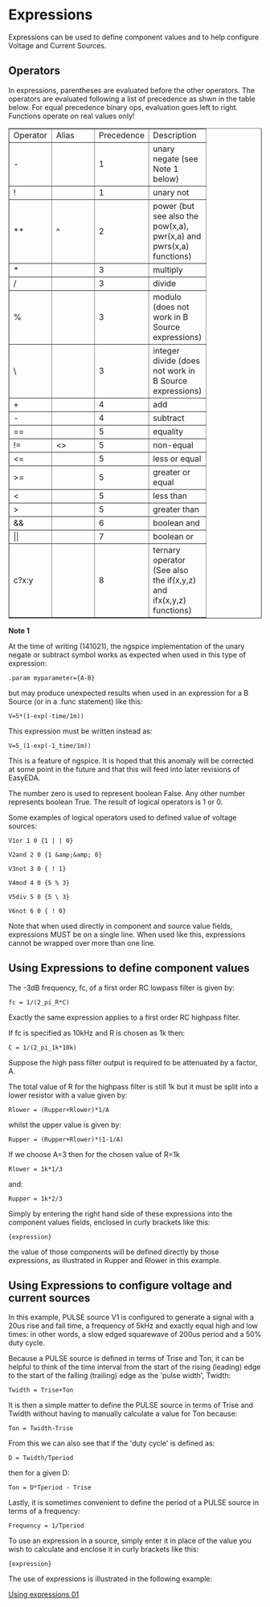 # Expressions

Expressions can be used to define component values and to help configure Voltage and Current Sources.

## Operators

In expressions, parentheses are evaluated before the other operators. The operators are evaluated following a list of precedence as shwn in the table below. For equal precedence binary ops, evaluation goes left to right. Functions operate on real values only!
<table border="1" cellspacing="0"><colgroup span="4" width="85"></colgroup><tbody><tr><td align="left">Operator</td><td align="left">Alias</td><td align="left">Precedence</td><td align="left">Description</td></tr><tr><td align="left">-</td><td align="left"></td><td align="left">1</td><td align="left">unary negate (see Note 1 below)</td></tr><tr><td align="left">!</td><td align="left"></td><td align="left">1</td><td align="left">unary not</td></tr><tr><td align="left">**</td><td align="left">^</td><td align="left">2</td><td align="left">power (but see also the pow(x,a), pwr(x,a) and pwrs(x,a) functions)</td></tr><tr><td align="left">*</td><td align="left"></td><td align="left">3</td><td align="left">multiply</td></tr><tr><td align="left">/</td><td align="left"></td><td align="left">3</td><td align="left">divide</td></tr><tr><td align="left">%</td><td align="left"></td><td align="left">3</td><td align="left">modulo (does not work in B Source expressions)</td></tr><tr><td align="left">\</td><td align="left"></td><td align="left">3</td><td align="left">integer divide (does not work in B Source expressions)</td></tr><tr><td align="left">+</td><td align="left"></td><td align="left">4</td><td align="left">add</td></tr><tr><td align="left">-</td><td align="left"></td><td align="left">4</td><td align="left">subtract</td></tr><tr><td align="left">==</td><td align="left"></td><td align="left">5</td><td align="left">equality</td></tr><tr><td align="left">!=</td><td align="left">&lt;&gt;</td><td align="left">5</td><td align="left">non-equal</td></tr><tr><td align="left">&lt;=</td><td align="left"></td><td align="left">5</td><td align="left">less or equal</td></tr><tr><td align="left">&gt;=</td><td align="left"></td><td align="left">5</td><td align="left">greater or equal</td></tr><tr><td align="left">&lt;</td><td align="left"></td><td align="left">5</td><td align="left">less than</td></tr><tr><td align="left">&gt;</td><td align="left"></td><td align="left">5</td><td align="left">greater than</td></tr><tr><td align="left">&amp;&amp;</td><td align="left"></td><td align="left">6</td><td align="left">boolean and</td></tr><tr><td align="left">||</td><td align="left"></td><td align="left">7</td><td align="left">boolean or</td></tr><tr><td align="left">c?x:y</td><td align="left"></td><td align="left">8</td><td align="left">ternary operator (See also the if(x,y,z) and ifx(x,y,z) functions)</td></tr></tbody></table>

**Note 1**

At the time of writing (141021), the ngspice implementation of the unary negate or subtract symbol works as expected when used in this type of expression:

	.param myparameter={A-B}

but may produce unexpected results when used in an expression for a B Source (or in a .func statement) like this:

	V=5*(1-exp(-time/1m))

This expression must be written instead as:

	V=5_(1-exp(-1_time/1m))

This is a feature of ngspice. It is hoped that this anomaly will be corrected at some point in the future and that this will feed into later revisions of EasyEDA.

The number zero is used to represent boolean False. Any other number represents boolean True. The result of logical operators is 1 or 0.

Some examples of logical operators used to defined value of voltage sources:

	V1or 1 0 {1 | | 0}
	
	V2and 2 0 {1 &amp;&amp; 0}
	
	V3not 3 0 { ! 1}
	
	V4mod 4 0 {5 % 3}
	
	V5div 5 0 {5 \ 3}
	
	V6not 6 0 { ! 0}

Note that when used directly in component and source value fields, expressions MUST be on a single line. When used like this, expressions cannot be wrapped over more than one line.

## Using Expressions to define component values

The -3dB frequency, fc, of a first order RC lowpass filter is given by:

	fc = 1/(2_pi_R*C)

Exactly the same expression applies to a first order RC highpass filter.

If fc is specified as 10kHz and R is chosen as 1k then:

	C = 1/(2_pi_1k*10k)

Suppose the high pass filter output is required to be attenuated by a factor, A.

The total value of R for the highpass filter is still 1k but it must be split into a lower resistor with a value given by:

	Rlower = (Rupper+Rlower)*1/A

whilst the upper value is given by:

	Rupper = (Rupper+Rlower)*(1-1/A)

If we choose A=3 then for the chosen value of R=1k

	Rlower = 1k*1/3

and:

	Rupper = 1k*2/3

Simply by entering the right hand side of these expressions into the component values fields, enclosed in curly brackets like this:

	{expression}

the value of those components will be defined directly by those expressions, as illustrated in Rupper and Rlower in this example.

## Using Expressions to configure voltage and current sources

In this example, PULSE source V1 is configured to generate a signal with a 20us rise and fall time, a frequency of 5kHz and exactly equal high and low times: in other words, a slow edged squarewave of 200us period and a 50% duty cycle.

Because a PULSE source is defined in terms of Trise and Ton, it can be helpful to think of the time interval from the start of the rising (leading) edge to the start of the falling (trailing) edge as the 'pulse width', Twidth:

	Twidth = Trise+Ton

It is then a simple matter to define the PULSE source in terms of Trise and Twidth without having to manually calculate a value for Ton because:

	Ton = Twidth-Trise

From this we can also see that if the 'duty cycle' is defined as:

	D = Twidth/Tperiod

then for a given D:

	Ton = D*Tperiod - Trise

Lastly, it is sometimes convenient to define the period of a PULSE source in terms of a frequency:

	Frequency = 1/Tperiod

To use an expression in a source, simply enter it in place of the value you wish to calculate and enclose it in curly brackets like this:

	{expression}

The use of expressions is illustrated in the following example:

[Using expressions 01](https://easyeda.com/editor#id=MAIB71VP7)